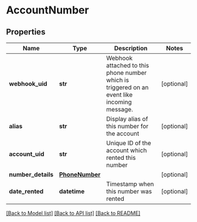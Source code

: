 # AccountNumber

## Properties
Name | Type | Description | Notes
------------ | ------------- | ------------- | -------------
**webhook_uid** | **str** | Webhook attached to this phone number which is triggered on an event like incoming message.  | [optional] 
**alias** | **str** | Display alias of this number for the account | [optional] 
**account_uid** | **str** | Unique ID of the account which rented this number | [optional] 
**number_details** | [**PhoneNumber**](PhoneNumber.md) |  | [optional] 
**date_rented** | **datetime** | Timestamp when this number was rented | [optional] 

[[Back to Model list]](../README.md#documentation-for-models) [[Back to API list]](../README.md#documentation-for-api-endpoints) [[Back to README]](../README.md)


